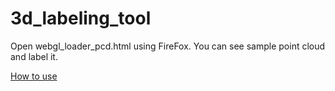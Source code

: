 # 3d_labeling_tool

Open webgl_loader_pcd.html using FireFox.
You can see sample point cloud and label it.

[How to use](https://youtu.be/makhelfOllg)